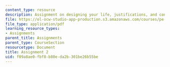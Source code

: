 ```yaml
---
content_type: resource
description: Assignment on designing your life, justifications, and confessions.
file: https://ol-ocw-studio-app-production.s3.amazonaws.com/courses/pe-550-designing-your-life-spring-2009/f09a8ae0fbf8b80eda2b301be26b55be_MITPE_550iap09_s09_assn02_iap07.pdf
file_type: application/pdf
learning_resource_types:
- Assignments
parent_title: Assignments
parent_type: CourseSection
resourcetype: Document
title: Assignment 2
uid: f09a8ae0-fbf8-b80e-da2b-301be26b55be
---
```

